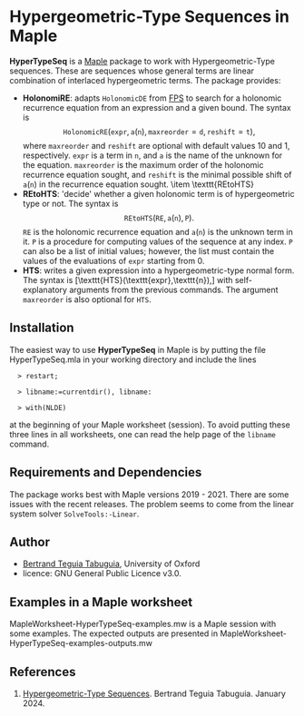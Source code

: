 # Hypergeometric-Type Sequences in Maple

**HyperTypeSeq** is a [Maple](https://www.maplesoft.com/) package to work with Hypergeometric-Type sequences. These are sequences whose general terms are linear combination of interlaced hypergeometric terms. The package provides:

- **HolonomiRE**: adapts $\texttt{HolonomicDE}$ from [FPS](https://www.mathematik.uni-kassel.de/~bteguia/FPS_webpage/FPS.htm) to search for a holonomic recurrence equation from an expression and a given bound. The syntax is
    $$\texttt{HolonomicRE}(\texttt{expr},\texttt{a}(\texttt{n}),\texttt{maxreorder}=\texttt{d},\texttt{reshift}=\texttt{t}),$$
where $\texttt{maxreorder}$ and $\texttt{reshift}$ are optional with default values $10$ and $1$, respectively. $\texttt{expr}$ is a term in $\texttt{n}$, and $\texttt{a}$ is the name of the unknown for the equation. $\texttt{maxreorder}$ is the maximum order of the holonomic recurrence equation sought, and $\texttt{reshift}$ is the minimal possible shift of $\texttt{a}(\texttt{n})$ in the recurrence equation sought.
    \item \texttt{REtoHTS}
- **REtoHTS**: 'decide' whether a given holonomic term is of hypergeometric type or not. The syntax is
    $$\texttt{REtoHTS}(\texttt{RE},\texttt{a}(\texttt{n}),\texttt{P}).$$
$\texttt{RE}$ is the holonomic recurrence equation and $\texttt{a}(\texttt{n})$ is the unknown term in it. $\texttt{P}$ is a procedure for computing values of the sequence at any index. $\texttt{P}$ can also be a list of initial values; however, the list must contain the values of the evaluations of $\texttt{expr}$ starting from $0$.
- **HTS**: writes a given expression into a hypergeometric-type normal form. The syntax is
    \[\texttt{HTS}(\texttt{expr},\texttt{n}),\]
with self-explanatory arguments from the previous commands. The argument $\texttt{maxreorder}$ is also optional for $\texttt{HTS}$.

## Installation

The easiest way to use **HyperTypeSeq** in Maple is by putting the file HyperTypeSeq.mla in your working directory and include the lines
```
  > restart;

  > libname:=currentdir(), libname:

  > with(NLDE)
```
at the beginning of your Maple worksheet (session). To avoid putting these three lines in all worksheets, one can read the help page of the $\texttt{libname}$ command.

## Requirements and Dependencies

The package works best with Maple versions 2019 - 2021. There are some issues with the recent releases. The problem seems to come from the linear system solver $\texttt{SolveTools:-Linear}$.

## Author

- [Bertrand Teguia Tabuguia](https://bertrandteguia.com), University of Oxford
- licence: GNU General Public Licence v3.0.

## Examples in a Maple worksheet

MapleWorksheet-HyperTypeSeq-examples.mw is a Maple session with some examples. The expected outputs are presented in MapleWorksheet-HyperTypeSeq-examples-outputs.mw

## References

1. [Hypergeometric-Type Sequences](https://). Bertrand Teguia Tabuguia. January 2024.


